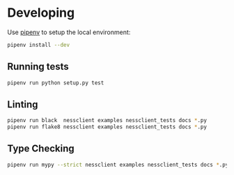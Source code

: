 # Developing
Use [pipenv](https://github.com/pypa/pipenv) to setup the local environment:

```sh
pipenv install --dev 
```

## Running tests

```sh
pipenv run python setup.py test
```

## Linting

```sh
pipenv run black  nessclient examples nessclient_tests docs *.py
pipenv run flake8 nessclient examples nessclient_tests docs *.py
```

## Type Checking

```sh
pipenv run mypy --strict nessclient examples nessclient_tests docs *.py
```
